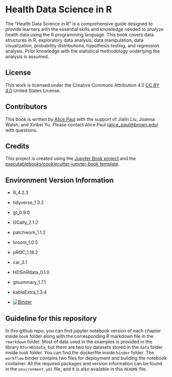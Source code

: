 # Health Data Science in R

The "Health Data Science in R" is a comprehensive guide designed to provide learners with the essential skills and knowledge needed to analyze health data using the R programming language. This book covers data structures in R, exploratory data analysis, data manipulation, data visualization, probability distributions, hypothesis testing, and regression analysis. Prior knowledge with the statistical methodology underlying the analysis is assumed. 

## License

This work is licensed under the Creative Commons Attribution 4.0 [CC BY 4.0](https://creativecommons.org/licenses/by/4.0/) United States License. 

## Contributors

This book is written by [Alice Paul](alicepaul.github.io) with the support of Jialin Liu, Joanna Walsh, and Xinbei Yu. Please contact Alice Paul (alice_paul@brown.edu) with questions.

## Credits

This project is created using the [Jupyter Book project](https://jupyterbook.org/) and the [executablebooks/cookiecutter-jupyter-book template](https://github.com/executablebooks/cookiecutter-jupyter-book).

## Environment Version Information

- R_4.2.3
- tidyverse_1.3.2
- gt_0.9.0
- GGally_2.1.2
- patchwork_1.1.2
- broom_1.0.5
- pROC_1.18.2
- car_3.1
- HDSinRdata_0.1.0
- gtsummary_1.7.1
- kableExtra_1.3.4

- [![Binder](https://mybinder.org/badge_logo.svg)](https://mybinder.org/v2/gh/alicepaul/health-data-science-in-r/main)

## Guideline for this repository

In this github repo, you can find jupyter notebook version of each chapter inside `book` folder along with the corresponding R markdown file in the `rmarkdown` folder. Most of data used in the examples is provided in the library `RforHDSdata`, but there are two toy datasets stored in the `data` folder inside `book` folder. You can find the dockerfile inside `binder` folder. The `workflow` binder contains two files for deployment and building the notebook container. All the required packages and version information can be found in the `environment.yml` file, and it is also available in this `README` file.
